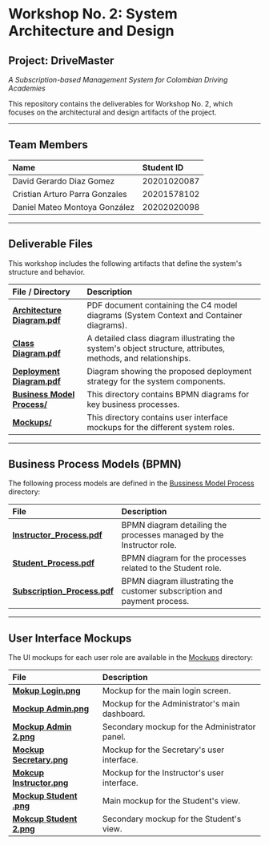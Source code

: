 # Workshop No. 2: System Architecture and Design

## Project: DriveMaster
*A Subscription-based Management System for Colombian Driving Academies*

This repository contains the deliverables for Workshop No. 2, which focuses on the architectural and design artifacts of the project.

---

## Team Members

| Name | Student ID |
| :--- | :--- |
| David Gerardo Diaz Gomez | 20201020087 |
| Cristian Arturo Parra Gonzales | 20201578102 |
| Daniel Mateo Montoya González | 20202020098 |

---

## Deliverable Files

This workshop includes the following artifacts that define the system's structure and behavior.

| File / Directory | Description |
| :--- | :--- |
| [**Architecture Diagram.pdf**](./Achitecture%20Diagram.pdf) | PDF document containing the C4 model diagrams (System Context and Container diagrams). |
| [**Class Diagram.pdf**](./Diagram%20Class.pdf) | A detailed class diagram illustrating the system's object structure, attributes, methods, and relationships. |
| [**Deployment Diagram.pdf**](./Deploy%20Diagram.pdf) | Diagram showing the proposed deployment strategy for the system components. |
| [**Business Model Process/**](./Bussiness%20Model%20Process/) | This directory contains BPMN diagrams for key business processes. |
| [**Mockups/**](./Mockups/) | This directory contains user interface mockups for the different system roles. |

---

## Business Process Models (BPMN)

The following process models are defined in the [Bussiness Model Process](./Bussiness%20Model%20Process/) directory:

| File | Description |
| :--- | :--- |
| [**Instructor_Process.pdf**](./Bussiness%20Model%20Process/Instructor_Process.pdf) | BPMN diagram detailing the processes managed by the Instructor role. |
| [**Student_Process.pdf**](./Bussiness%20Model%20Process/Student_Process.pdf) | BPMN diagram for the processes related to the Student role. |
| [**Subscription_Process.pdf**](./Bussiness%20Model%20Process/Subscription_Process.pdf) | BPMN diagram illustrating the customer subscription and payment process. |

---

## User Interface Mockups

The UI mockups for each user role are available in the [Mockups](./Mockups/) directory:

| File | Description |
| :--- | :--- |
| [**Mokup Login.png**](./Mockups/Mokup%20Login.png) | Mockup for the main login screen. |
| [**Mockup Admin.png**](./Mockups/Mockup%20Admin.png) | Mockup for the Administrator's main dashboard. |
| [**Mockup Admin 2.png**](./Mockups/Mockup%20Admin%202.png) | Secondary mockup for the Administrator panel. |
| [**Mockup Secretary.png**](./Mockups/Mockup%20Secretary.png) | Mockup for the Secretary's user interface. |
| [**Mokcup Instructor.png**](./Mockups/Mokcup%20Instructor.png) | Mockup for the Instructor's user interface. |
| [**Mockup Student .png**](./Mockups/Mockup%20Student%20.png) | Main mockup for the Student's view. |
| [**Mokcup Student 2.png**](./Mockups/Mokcup%20Student%202.png) | Secondary mockup for the Student's view. |
